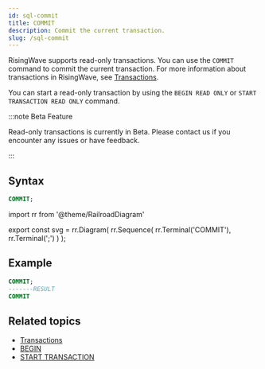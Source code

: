 ```yaml
---
id: sql-commit
title: COMMIT
description: Commit the current transaction.
slug: /sql-commit
---
```

<head>
  <link rel="canonical" href="https://docs.risingwave.com/docs/current/sql-commit/" />
</head>

RisingWave supports read-only transactions. You can use the `COMMIT` command to commit the current transaction. For more information about transactions in RisingWave, see [Transactions](/concepts/transactions.md).

You can start a read-only transaction by using the `BEGIN READ ONLY` or `START TRANSACTION READ ONLY` command.

:::note Beta Feature

Read-only transactions is currently in Beta. Please contact us if you encounter any issues or have feedback.

:::

## Syntax

```sql
COMMIT;
```

import rr from '@theme/RailroadDiagram'

export const svg = rr.Diagram(
    rr.Sequence(
        rr.Terminal('COMMIT'),
        rr.Terminal(';')
    )
);

<drawer SVG={svg} />

## Example

```sql
COMMIT;
-------RESULT
COMMIT
```

## Related topics

- [Transactions](/concepts/transactions.md)
- [BEGIN](/sql/commands/sql-begin.md)
- [START TRANSACTION](/sql/commands/sql-start-transaction.md)
